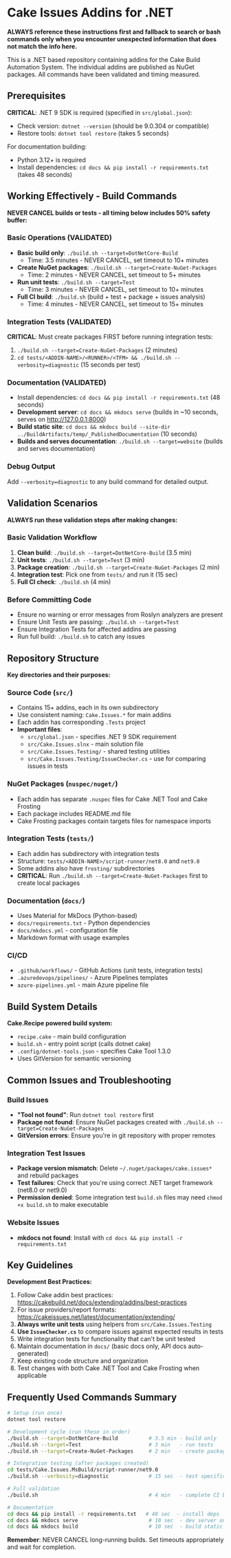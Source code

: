 # Cake Issues Addins for .NET

**ALWAYS reference these instructions first and fallback to search or bash commands only when you encounter unexpected information that does not match the info here.**

This is a .NET based repository containing addins for the Cake Build Automation System. The individual addins are published as NuGet packages. All commands have been validated and timing measured.

## Prerequisites

**CRITICAL**: .NET 9 SDK is required (specified in `src/global.json`):
- Check version: `dotnet --version` (should be 9.0.304 or compatible)
- Restore tools: `dotnet tool restore` (takes 5 seconds)

For documentation building:
- Python 3.12+ is required
- Install dependencies: `cd docs && pip install -r requirements.txt` (takes 48 seconds)

## Working Effectively - Build Commands

**NEVER CANCEL builds or tests - all timing below includes 50% safety buffer:**

### Basic Operations (VALIDATED)
- **Basic build only**: `./build.sh --target=DotNetCore-Build` 
  - Time: 3.5 minutes - NEVER CANCEL, set timeout to 10+ minutes
- **Create NuGet packages**: `./build.sh --target=Create-NuGet-Packages`
  - Time: 2 minutes - NEVER CANCEL, set timeout to 5+ minutes  
- **Run unit tests**: `./build.sh --target=Test`
  - Time: 3 minutes - NEVER CANCEL, set timeout to 10+ minutes
- **Full CI build**: `./build.sh` (build + test + package + issues analysis)
  - Time: 4 minutes - NEVER CANCEL, set timeout to 15+ minutes

### Integration Tests (VALIDATED)
**CRITICAL**: Must create packages FIRST before running integration tests:
1. `./build.sh --target=Create-NuGet-Packages` (2 minutes)
2. `cd tests/<ADDIN-NAME>/<RUNNER>/<TFM> && ./build.sh --verbosity=diagnostic` (15 seconds per test)

### Documentation (VALIDATED)
- Install dependencies: `cd docs && pip install -r requirements.txt` (48 seconds)
- **Development server**: `cd docs && mkdocs serve` (builds in ~10 seconds, serves on http://127.0.0.1:8000)
- **Build static site**: `cd docs && mkdocs build --site-dir ../BuildArtifacts/temp/_PublishedDocumentation` (10 seconds)
- **Builds and serves documentation**: `./build.sh --target=website` (builds and serves documentation)

### Debug Output
Add `--verbosity=diagnostic` to any build command for detailed output.

## Validation Scenarios

**ALWAYS run these validation steps after making changes:**

### Basic Validation Workflow
1. **Clean build**: `./build.sh --target=DotNetCore-Build` (3.5 min)
2. **Unit tests**: `./build.sh --target=Test` (3 min) 
3. **Package creation**: `./build.sh --target=Create-NuGet-Packages` (2 min)
4. **Integration test**: Pick one from `tests/` and run it (15 sec)
5. **Full CI check**: `./build.sh` (4 min)

### Before Committing Code
- Ensure no warning or error messages from Roslyn analyzers are present
- Ensure Unit Tests are passing: `./build.sh --target=Test`
- Ensure Integration Tests for affected addins are passing
- Run full build: `./build.sh` to catch any issues

## Repository Structure

**Key directories and their purposes:**

### Source Code (`src/`)
- Contains 15+ addins, each in its own subdirectory
- Use consistent naming: `Cake.Issues.*` for main addins
- Each addin has corresponding `.Tests` project
- **Important files**:
  - `src/global.json` - specifies .NET 9 SDK requirement
  - `src/Cake.Issues.slnx` - main solution file
  - `src/Cake.Issues.Testing/` - shared testing utilities
  - `src/Cake.Issues.Testing/IssueChecker.cs` - use for comparing issues in tests

### NuGet Packages (`nuspec/nuget/`)
- Each addin has separate `.nuspec` files for Cake .NET Tool and Cake Frosting
- Each package includes README.md file
- Cake Frosting packages contain targets files for namespace imports

### Integration Tests (`tests/`)
- Each addin has subdirectory with integration tests
- Structure: `tests/<ADDIN-NAME>/script-runner/net8.0` and `net9.0`
- Some addins also have `frosting/` subdirectories
- **CRITICAL**: Run `./build.sh --target=Create-NuGet-Packages` first to create local packages

### Documentation (`docs/`)
- Uses Material for MkDocs (Python-based)
- `docs/requirements.txt` - Python dependencies  
- `docs/mkdocs.yml` - configuration file
- Markdown format with usage examples

### CI/CD
- `.github/workflows/` - GitHub Actions (unit tests, integration tests)
- `.azuredevops/pipelines/` - Azure Pipelines templates
- `azure-pipelines.yml` - main Azure pipeline file

## Build System Details

**Cake.Recipe powered build system:**
- `recipe.cake` - main build configuration
- `build.sh` - entry point script (calls dotnet cake)
- `.config/dotnet-tools.json` - specifies Cake Tool 1.3.0
- Uses GitVersion for semantic versioning

## Common Issues and Troubleshooting

### Build Issues
- **"Tool not found"**: Run `dotnet tool restore` first
- **Package not found**: Ensure NuGet packages created with `./build.sh --target=Create-NuGet-Packages`
- **GitVersion errors**: Ensure you're in git repository with proper remotes

### Integration Test Issues  
- **Package version mismatch**: Delete `~/.nuget/packages/cake.issues*` and rebuild packages
- **Test failures**: Check that you're using correct .NET target framework (net8.0 or net9.0)
- **Permission denied**: Some integration test `build.sh` files may need `chmod +x build.sh` to make executable

### Website Issues
- **mkdocs not found**: Install with `cd docs && pip install -r requirements.txt`

## Key Guidelines

**Development Best Practices:**
1. Follow Cake addin best practices: https://cakebuild.net/docs/extending/addins/best-practices
2. For issue providers/report formats: https://cakeissues.net/latest/documentation/extending/
3. **Always write unit tests** using helpers from `src/Cake.Issues.Testing`
4. **Use `IssueChecker.cs`** to compare issues against expected results in tests
5. Write integration tests for functionality that can't be unit tested
6. Maintain documentation in `docs/` (basic docs only, API docs auto-generated)
7. Keep existing code structure and organization
8. Test changes with both Cake .NET Tool and Cake Frosting when applicable

## Frequently Used Commands Summary

```bash
# Setup (run once)
dotnet tool restore

# Development cycle (run these in order)
./build.sh --target=DotNetCore-Build          # 3.5 min - build only
./build.sh --target=Test                      # 3 min   - run tests  
./build.sh --target=Create-NuGet-Packages     # 2 min   - create packages

# Integration testing (after packages created)
cd tests/Cake.Issues.MsBuild/script-runner/net9.0
./build.sh --verbosity=diagnostic             # 15 sec  - test specific addin

# Full validation
./build.sh                                    # 4 min   - complete CI build

# Documentation
cd docs && pip install -r requirements.txt   # 48 sec  - install deps
cd docs && mkdocs serve                       # 10 sec  - dev server on http://127.0.0.1:8000
cd docs && mkdocs build                       # 10 sec  - build static site
```

**Remember**: NEVER CANCEL long-running builds. Set timeouts appropriately and wait for completion.